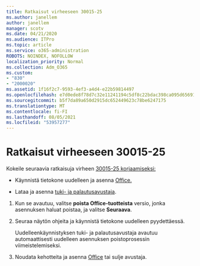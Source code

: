 ```yaml
---
title: Ratkaisut virheeseen 30015-25
ms.author: janellem
author: janellem
manager: scotv
ms.date: 04/21/2020
ms.audience: ITPro
ms.topic: article
ms.service: o365-administration
ROBOTS: NOINDEX, NOFOLLOW
localization_priority: Normal
ms.collection: Adm_O365
ms.custom:
- "830"
- "2000020"
ms.assetid: 1f16f2c7-9593-4ef3-a4d4-e22b59814497
ms.openlocfilehash: e7d0ede8f78d7c32e11241194c5df8c22bdac398ca095d65691d30b4e93f3f8c
ms.sourcegitcommit: b5f7da89a650d2915dc652449623c78be6247175
ms.translationtype: MT
ms.contentlocale: fi-FI
ms.lasthandoff: 08/05/2021
ms.locfileid: "53957277"
---
```

# <a name="solutions-for-error-30015-25"></a>Ratkaisut virheeseen 30015-25

Kokeile seuraavia ratkaisuja virheen [30015-25 korjaamiseksi:](https://support.office.com/article/d5df89a9-0507-4b4c-92f9-22f457e630aa?wt.mc_id=Alchemy_ClientDIA)
  
- Käynnistä tietokone uudelleen ja asenna [Office.](https://portal.office.com/OLS/MySoftware.aspx)

- Lataa ja asenna [tuki- ja palautusavustaja](https://aka.ms/SARA-OfficeUninstall-Alchemy).

1. Kun se avautuu, valitse **poista Office-tuotteista** versio, jonka asennuksen haluat poistaa, ja valitse **Seuraava**.

2. Seuraa näytön ohjeita ja käynnistä tietokone uudelleen pyydettäessä.

    Uudelleenkäynnistyksen tuki- ja palautusavustaja avautuu automaattisesti uudelleen asennuksen poistoprosessin viimeistelemiseksi.

3. Noudata kehotteita ja asenna [Office](https://portal.office.com/OLS/MySoftware.aspx) tai sulje avustaja.
